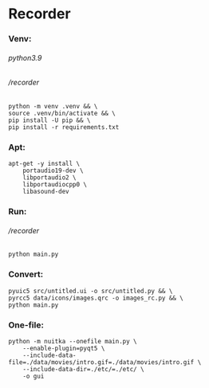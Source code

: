 Recorder
======== 
### Venv:
######  python3.9
###### /recorder
```
python -m venv .venv && \
source .venv/bin/activate && \
pip install -U pip && \
pip install -r requirements.txt
```
### Apt:
```
apt-get -y install \
    portaudio19-dev \
    libportaudio2 \
    libportaudiocpp0 \
    libasound-dev
```
### Run:
###### /recorder
```
python main.py
```
### Convert:
```
pyuic5 src/untitled.ui -o src/untitled.py && \
pyrcc5 data/icons/images.qrc -o images_rc.py && \
python main.py
```
### One-file:
```
python -m nuitka --onefile main.py \
    --enable-plugin=pyqt5 \
    --include-data-file=./data/movies/intro.gif=./data/movies/intro.gif \
    --include-data-dir=./etc/=./etc/ \
    -o gui
```